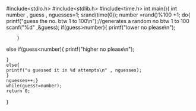 #include<stdio.h>
#include<stdlib.h>
#include<time.h>
int main(){
    int number , guess , nguesses=1;
    srand(time(0));
number =rand()%100 +1;
    do{
        printf("guess the no. btw 1 to 100\n");//generates a random no btw 1 to 100
        scanf("%d" ,&guess);
        if(guess>number){
            printf("lower no please\n");

        }
else if(guess<number){
            printf("higher no please\n");



    }
    else{
    printf("u guessed it in %d attempts\n" , nguesses);
    }
    nguesses++;}
    while(guess!=number);
    return 0;
}
